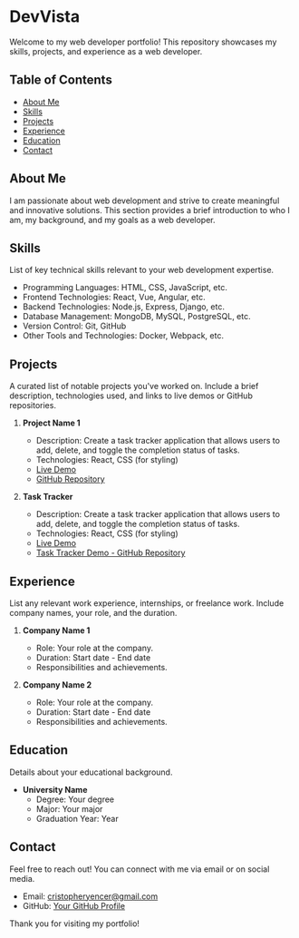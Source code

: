 # DevVista

Welcome to my web developer portfolio! This repository showcases my skills, projects, and experience as a web developer.

## Table of Contents
- [About Me](#about-me)
- [Skills](#skills)
- [Projects](#projects)
- [Experience](#experience)
- [Education](#education)
- [Contact](#contact)

## About Me
I am passionate about web development and strive to create meaningful and innovative solutions. This section provides a brief introduction to who I am, my background, and my goals as a web developer.

## Skills
List of key technical skills relevant to your web development expertise.

- Programming Languages: HTML, CSS, JavaScript, etc.
- Frontend Technologies: React, Vue, Angular, etc.
- Backend Technologies: Node.js, Express, Django, etc.
- Database Management: MongoDB, MySQL, PostgreSQL, etc.
- Version Control: Git, GitHub
- Other Tools and Technologies: Docker, Webpack, etc.

## Projects
A curated list of notable projects you've worked on. Include a brief description, technologies used, and links to live demos or GitHub repositories.

1. **Project Name 1**
   - Description: Create a task tracker application that allows users to add, delete, and toggle the completion status of tasks.
   - Technologies: React, CSS (for styling)
   - [Live Demo](https://example.com)
   - [GitHub Repository](https://github.com/yourusername/project1)

2. **Task Tracker**
   - Description: Create a task tracker application that allows users to add, delete, and toggle the completion status of tasks.
   - Technologies: React, CSS (for styling)
   - [Live Demo](https://github.com/yourusername/task-tracker-demo.git)
   - [Task Tracker Demo - GitHub Repository](https://github.com/yourusername/task-tracker-demo)

## Experience
List any relevant work experience, internships, or freelance work. Include company names, your role, and the duration.

1. **Company Name 1**
   - Role: Your role at the company.
   - Duration: Start date - End date
   - Responsibilities and achievements.

2. **Company Name 2**
   - Role: Your role at the company.
   - Duration: Start date - End date
   - Responsibilities and achievements.

## Education
Details about your educational background.

- **University Name**
  - Degree: Your degree
  - Major: Your major
  - Graduation Year: Year

## Contact
Feel free to reach out! You can connect with me via email or on social media.

- Email: cristopheryencer@gmail.com
- GitHub: [Your GitHub Profile](https://github.com/yourusername)

Thank you for visiting my portfolio!
<!---
ChristopherYencer/ChristopherYencer is a ✨ special ✨ repository because its `README.md` (this file) appears on your GitHub profile.
You can click the Preview link to take a look at your changes.
--->
